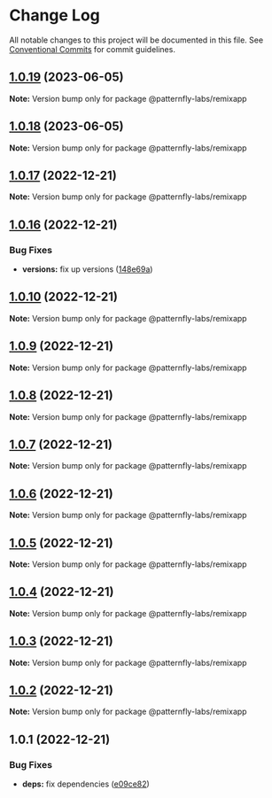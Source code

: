 # Change Log

All notable changes to this project will be documented in this file.
See [Conventional Commits](https://conventionalcommits.org) for commit guidelines.

## [1.0.19](https://github.com/patternfly-labs/pf-react-release-playground/compare/@patternfly-labs/remixapp@1.0.18...@patternfly-labs/remixapp@1.0.19) (2023-06-05)

**Note:** Version bump only for package @patternfly-labs/remixapp





## [1.0.18](https://github.com/patternfly-labs/pf-react-release-playground/compare/@patternfly-labs/remixapp@1.0.17...@patternfly-labs/remixapp@1.0.18) (2023-06-05)

**Note:** Version bump only for package @patternfly-labs/remixapp





## [1.0.17](https://github.com/patternfly-labs/pf-react-release-playground/compare/@patternfly-labs/remixapp@1.0.16...@patternfly-labs/remixapp@1.0.17) (2022-12-21)

**Note:** Version bump only for package @patternfly-labs/remixapp





## [1.0.16](https://github.com/patternfly-labs/pf-react-release-playground/compare/@patternfly-labs/remixapp@1.0.10...@patternfly-labs/remixapp@1.0.16) (2022-12-21)


### Bug Fixes

* **versions:** fix up versions ([148e69a](https://github.com/patternfly-labs/pf-react-release-playground/commit/148e69ab7cb93f75f6f94e1319aa120d0aada05d))





## [1.0.10](https://github.com/patternfly-labs/pf-react-release-playground/compare/@patternfly-labs/remixapp@1.0.9...@patternfly-labs/remixapp@1.0.10) (2022-12-21)

**Note:** Version bump only for package @patternfly-labs/remixapp





## [1.0.9](https://github.com/patternfly-labs/pf-react-release-playground/compare/@patternfly-labs/remixapp@1.0.8...@patternfly-labs/remixapp@1.0.9) (2022-12-21)

**Note:** Version bump only for package @patternfly-labs/remixapp





## [1.0.8](https://github.com/patternfly-labs/pf-react-release-playground/compare/@patternfly-labs/remixapp@1.0.7...@patternfly-labs/remixapp@1.0.8) (2022-12-21)

**Note:** Version bump only for package @patternfly-labs/remixapp





## [1.0.7](https://github.com/patternfly-labs/pf-react-release-playground/compare/@patternfly-labs/remixapp@1.0.6...@patternfly-labs/remixapp@1.0.7) (2022-12-21)

**Note:** Version bump only for package @patternfly-labs/remixapp





## [1.0.6](https://github.com/patternfly-labs/pf-react-release-playground/compare/@patternfly-labs/remixapp@1.0.5...@patternfly-labs/remixapp@1.0.6) (2022-12-21)

**Note:** Version bump only for package @patternfly-labs/remixapp





## [1.0.5](https://github.com/patternfly-labs/pf-react-release-playground/compare/@patternfly-labs/remixapp@1.0.4...@patternfly-labs/remixapp@1.0.5) (2022-12-21)

**Note:** Version bump only for package @patternfly-labs/remixapp





## [1.0.4](https://github.com/patternfly-labs/pf-react-release-playground/compare/@patternfly-labs/remixapp@1.0.3...@patternfly-labs/remixapp@1.0.4) (2022-12-21)

**Note:** Version bump only for package @patternfly-labs/remixapp





## [1.0.3](https://github.com/patternfly-labs/pf-react-release-playground/compare/@patternfly-labs/remixapp@1.0.2...@patternfly-labs/remixapp@1.0.3) (2022-12-21)

**Note:** Version bump only for package @patternfly-labs/remixapp





## [1.0.2](https://github.com/patternfly-labs/pf-react-release-playground/compare/@patternfly-labs/remixapp@1.0.1...@patternfly-labs/remixapp@1.0.2) (2022-12-21)

**Note:** Version bump only for package @patternfly-labs/remixapp





## 1.0.1 (2022-12-21)


### Bug Fixes

* **deps:** fix dependencies ([e09ce82](https://github.com/patternfly-labs/pf-react-release-playground/commit/e09ce8228ebe2249ffc914b76139b08c4a3299c0))
